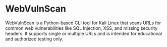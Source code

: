 # WebVulnScan
WebVulnScan is a Python-based CLI tool for Kali Linux that scans URLs for common web vulnerabilities like SQL Injection, XSS, and missing security headers. It supports single or multiple URLs and is intended for educational and authorized testing only.
